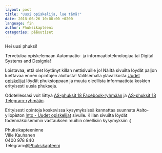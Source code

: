 ```yaml
---
layout: post
title: "Uusi opiskelija, lue tämä!"
date: 2018-06-26 10:00:00 +0200
language: fin
author: Phuksikapteeni
categories: pääuutiset 
---
```

Hei uusi phuksi!

Tervetuloa opiskelemaan Automaatio- ja informaatioteknologiaa tai Digital Systems and Designia!

Loistavaa, että olet löytänyt killan nettisivuille jo! Näiltä sivuilta löydät paljon luettavaa ennen opintojen aloitusta! Valitsemalla ylävalikosta [Uudet opiskelijat](https://as.fi/phuksit) löydät phuksioppaan ja muuta oleellista informaatiota koskien erityisesti uusia phukseja.

Odotellessasi voit liittyä [AS-phuksit 18 Facebook-ryhmään](https://www.facebook.com/groups/asphuksit18/) ja [AS-phuksit 18 Telegram-ryhmään](https://t.me/joinchat/BzywAEMcPHSQZiUICtfrUg).

Erityisesti opintoja koskevissa kysymyksissä kannattaa suunnata Aalto-yliopiston [Into - Uudet opiskelijat](https://into.aalto.fi/display/fiuudet) sivulle. Killan sivuilta löydät todennäköisemmin vastauksen muihin oleellisiin kysymyksiin :)

Phuksikapteeninne<br>
Ville Kauhanen<br>
0400 978 840<br>
Telegram:[@Phuksikapteeni](https://t.me/Phuksikapteeni)
